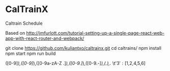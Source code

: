 # CalTrainX
Caltrain Schedule

Based on http://jmfurlott.com/tutorial-setting-up-a-single-page-react-web-app-with-react-router-and-webpack/

git clone https://github.com/kuliantxo/caltrainx.git
cd caltrains/
npm install
npm start
npm run build

([0-9]*),([0-9]*),([0-9a-zA-Z .]*),([0-9.]*),([0-9.-]*),(.),.*
\t'$3':[$1,$2,$4,$5,$6]
